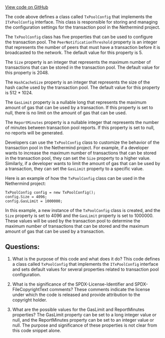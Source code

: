 [View code on GitHub](https://github.com/NethermindEth/nethermind/src/Nethermind/Nethermind.TxPool/TxPoolConfig.cs)

The code above defines a class called `TxPoolConfig` that implements the `ITxPoolConfig` interface. This class is responsible for storing and managing the configuration settings for the transaction pool in the Nethermind project.

The `TxPoolConfig` class has five properties that can be used to configure the transaction pool. The `PeerNotificationThreshold` property is an integer that represents the number of peers that must have a transaction before it is broadcasted to the network. The default value for this property is 5.

The `Size` property is an integer that represents the maximum number of transactions that can be stored in the transaction pool. The default value for this property is 2048.

The `HashCacheSize` property is an integer that represents the size of the hash cache used by the transaction pool. The default value for this property is 512 * 1024.

The `GasLimit` property is a nullable long that represents the maximum amount of gas that can be used by a transaction. If this property is set to null, there is no limit on the amount of gas that can be used.

The `ReportMinutes` property is a nullable integer that represents the number of minutes between transaction pool reports. If this property is set to null, no reports will be generated.

Developers can use the `TxPoolConfig` class to customize the behavior of the transaction pool in the Nethermind project. For example, if a developer wants to increase the maximum number of transactions that can be stored in the transaction pool, they can set the `Size` property to a higher value. Similarly, if a developer wants to limit the amount of gas that can be used by a transaction, they can set the `GasLimit` property to a specific value.

Here is an example of how the `TxPoolConfig` class can be used in the Nethermind project:

```
TxPoolConfig config = new TxPoolConfig();
config.Size = 4096;
config.GasLimit = 1000000;
```

In this example, a new instance of the `TxPoolConfig` class is created, and the `Size` property is set to 4096 and the `GasLimit` property is set to 1000000. These values will be used by the transaction pool to determine the maximum number of transactions that can be stored and the maximum amount of gas that can be used by a transaction.
## Questions: 
 1. What is the purpose of this code and what does it do?
   This code defines a class called `TxPoolConfig` that implements the `ITxPoolConfig` interface and sets default values for several properties related to transaction pool configuration.

2. What is the significance of the SPDX-License-Identifier and SPDX-FileCopyrightText comments?
   These comments indicate the license under which the code is released and provide attribution to the copyright holder.

3. What are the possible values for the GasLimit and ReportMinutes properties?
   The GasLimit property can be set to a long integer value or null, and the ReportMinutes property can be set to an integer value or null. The purpose and significance of these properties is not clear from this code snippet alone.
